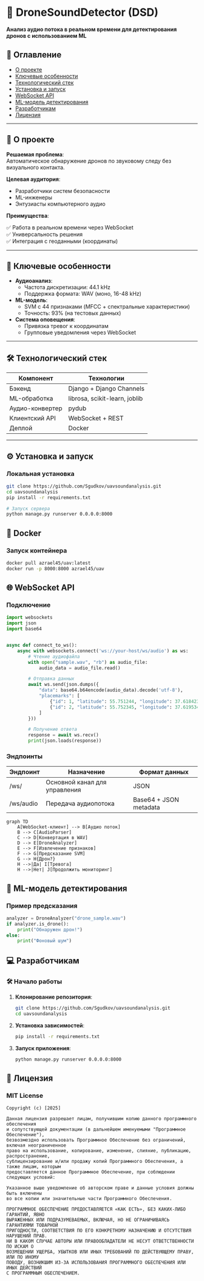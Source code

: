 # 🚁 DroneSoundDetector (DSD)

**Анализ аудио потока в реальном времени для детектирования дронов с использованием ML**

## 📌 Оглавление

- [О проекте](#-о-проекте)
- [Ключевые особенности](#-ключевые-особенности)
- [Технологический стек](#-технологический-стек)
- [Установка и запуск](#-установка-и-запуск)
- [WebSocket API](#-websocket-api)
- [ML-модель детектирования](#-ml-модель-детектирования)
- [Разработчикам](#-разработчикам)
- [Лицензия](#-лицензия)

---

## 🌟 О проекте

**Решаемая проблема**:  
Автоматическое обнаружение дронов по звуковому следу без визуального контакта.

**Целевая аудитория**:

- Разработчики систем безопасности
- ML-инженеры
- Энтузиасты компьютерного аудио


**Преимущества**:    

✅ Работа в реальном времени через WebSocket  
✅ Универсальность решения  
✅ Интеграция с геоданными (координаты)

--- 

## 🚀 Ключевые особенности

- **Аудиоанализ**:
    - Частота дискретизации: 44.1 kHz
    - Поддержка формата: WAV (моно, 16-48 kHz)
- **ML-модель**:
    - SVM с 44 признаками (MFCC + спектральные характеристики)
    - Точность: 93% (на тестовых данных)
- **Система оповещения**:
    - Привязка тревог к координатам
    - Групповые уведомления через WebSocket

---

## 🛠 Технологический стек

| Компонент       | Технологии                    |
|-----------------|-------------------------------|
| Бэкенд          | Django + Django Channels      |
| ML-обработка    | librosa, scikit-learn, joblib |
| Аудио-конвертер | pydub                         |
| Клиентский API  | WebSocket + REST              |
| Деплой          | Docker                        |

---

## ⚙ Установка и запуск

### Локальная установка

```bash
git clone https://github.com/Sgudkov/uavsoundanalysis.git  
cd uavsoundanalysis  
pip install -r requirements.txt  

# Запуск сервера  
python manage.py runserver 0.0.0.0:8000
```

## 🐳 Docker

### Запуск контейнера

```bash
docker pull azrael45/uav:latest
docker run -p 8000:8000 azrael45/uav
```

## 🌐 WebSocket API

### Подключение

```python
import websockets
import json
import base64


async def connect_to_ws():
    async with websockets.connect('ws://your-host/ws/audio') as ws:
        # Чтение аудиофайла
        with open("sample.wav", "rb") as audio_file:
            audio_data = audio_file.read()

        # Отправка данных
        await ws.send(json.dumps({
            "data": base64.b64encode(audio_data).decode('utf-8'),
            "placemarks": [
                {"id": 1, "latitude": 55.751244, "longitude": 37.618423},
                {"id": 2, "latitude": 55.752345, "longitude": 37.619534}
            ]
        }))

        # Получение ответа
        response = await ws.recv()
        print(json.loads(response))
```

### Эндпоинты

| Эндпоинт  | Назначение                    | Формат данных          |
|-----------|-------------------------------|------------------------|
| /ws/      | Основной канал для управления | JSON                   |
| /ws/audio | Передача аудиопотока          | Base64 + JSON metadata |

```mermaid
graph TD
    A[WebSocket-клиент] --> B[Аудио поток]
    B --> C[AudioParser]
    C --> D[Конвертация в WAV]
    D --> E[DroneAnalyzer]
    E --> F[Извлечение признаков]
    F --> G[Предсказание SVM]
    G --> H{Дрон?}
    H -->|Да| I[Тревога]
    H -->|Нет| J[Продолжить мониторинг]
```

## 🤖 ML-модель детектирования


### Пример предсказания

```python
analyzer = DroneAnalyzer("drone_sample.wav")
if analyzer.is_drone():
    print("Обнаружен дрон!")
else:
    print("Фоновый шум")
```

## 💻 Разработчикам

### 🛠️ Начало работы

1. **Клонирование репозитория**:
   ```bash
   git clone https://github.com/Sgudkov/uavsoundanalysis.git
   cd uavsoundanalysis
   ```

2. **Установка зависимостей**:
   ```bash
   pip install -r requirements.txt
   ```

3. **Запуск приложения**:
   ```bash
   python manage.py runserver 0.0.0.0:8000
   ```
 
## 📜 Лицензия

### MIT License

```text
Copyright (c) [2025]  

Данная лицензия разрешает лицам, получившим копию данного программного обеспечения 
и сопутствующей документации (в дальнейшем именуемыми "Программное Обеспечение"), 
безвозмездно использовать Программное Обеспечение без ограничений, включая неограниченное 
право на использование, копирование, изменение, слияние, публикацию, распространение, 
сублицензирование и/или продажу копий Программного Обеспечения, а также лицам, которым 
предоставляется данное Программное Обеспечение, при соблюдении следующих условий:

Указанное выше уведомление об авторском праве и данные условия должны быть включены 
во все копии или значительные части Программного Обеспечения.

ПРОГРАММНОЕ ОБЕСПЕЧЕНИЕ ПРЕДОСТАВЛЯЕТСЯ «КАК ЕСТЬ», БЕЗ КАКИХ-ЛИБО ГАРАНТИЙ, ЯВНО 
ВЫРАЖЕННЫХ ИЛИ ПОДРАЗУМЕВАЕМЫХ, ВКЛЮЧАЯ, НО НЕ ОГРАНИЧИВАЯСЬ ГАРАНТИЯМИ ТОВАРНОЙ 
ПРИГОДНОСТИ, СООТВЕТСТВИЯ ПО ЕГО КОНКРЕТНОМУ НАЗНАЧЕНИЮ И ОТСУТСТВИЯ НАРУШЕНИЙ ПРАВ. 
НИ В КАКОМ СЛУЧАЕ АВТОРЫ ИЛИ ПРАВООБЛАДАТЕЛИ НЕ НЕСУТ ОТВЕТСТВЕННОСТИ ПО ИСКАМ О 
ВОЗМЕЩЕНИИ УЩЕРБА, УБЫТКОВ ИЛИ ИНЫХ ТРЕБОВАНИЙ ПО ДЕЙСТВУЮЩЕМУ ПРАВУ, ИЛИ ПО ИНОМУ 
ПОВОДУ, ВОЗНИКШИМ ИЗ-ЗА ИСПОЛЬЗОВАНИЯ ПРОГРАММНОГО ОБЕСПЕЧЕНИЯ ИЛИ ИНЫХ ДЕЙСТВИЙ 
С ПРОГРАММНЫМ ОБЕСПЕЧЕНИЕМ.

